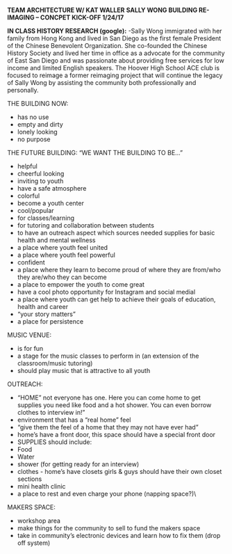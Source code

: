 **TEAM ARCHITECTURE W/ KAT WALLER**
**SALLY WONG BUILDING RE-IMAGING – CONCPET KICK-OFF 1/24/17**

**IN CLASS HISTORY RESEARCH (google):**
-Sally Wong immigrated with her family from Hong Kong and lived in San Diego as the first female President of the Chinese Benevolent Organization. She co-founded the Chinese History Society and lived her time in office as a advocate for the community of East San Diego and was passionate about providing free services for low income and limited English speakers. The Hoover High School ACE club is focused to reimage a former reimaging project that will continue the legacy of Sally Wong by assisting the community both professionally and personally. 

THE BUILDING NOW:
* has no use
* empty and dirty
* lonely looking
* no purpose

THE FUTURE BUILDING:
“WE WANT THE BUILDING TO BE…”
* helpful
* cheerful looking
* inviting to youth
* have a safe atmosphere
* colorful
* become a youth center
* cool/popular
* for classes/learning
* for tutoring and collaboration between students
* to have an outreach aspect which sources needed supplies for basic health and mental wellness
* a place where youth feel united
* a place where youth feel powerful
* confident
* a place where they learn to become proud of where they are from/who they are/who they can become
* a place to empower the youth to come great
* have a cool photo opportunity for Instagram and social medial
* a place where youth can get help to achieve their goals of education, health and career
* “your story matters”
* a place for persistence

MUSIC VENUE:
* is for fun
* a stage for the music classes to perform in (an extension of the classroom/music tutoring)
* should play music that is attractive to all youth 

OUTREACH:
* “HOME” not everyone has one. Here you can come home to get supplies you need like food and a hot shower. You can even borrow clothes to interview in!”
* environment that has a “real home” feel
* “give them the feel of a home that they may not have ever had”
* home’s have a front door, this space should have a special front door
* SUPPLIES should include: 
 * Food
 * Water
 *	shower (for getting ready for an interview)
 * clothes   -  home’s have closets girls & guys should have their own closet sections
 * mini health clinic
 *	a place to rest and even charge your phone (napping space?)\

MAKERS SPACE:
* workshop area
* make things for the community to sell to fund the makers space
* take in community’s electronic devices and learn how to fix them (drop off system)
